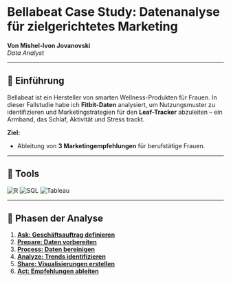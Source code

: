 # Bellabeat Case Study: Datenanalyse für zielgerichtetes Marketing  
**Von Mishel-Ivon Jovanovski**  
*Data Analyst*  

---

## 📌 Einführung  
Bellabeat ist ein Hersteller von smarten Wellness-Produkten für Frauen. In dieser Fallstudie habe ich **Fitbit-Daten** analysiert, um Nutzungsmuster zu identifizieren und Marketingstrategien für den **Leaf-Tracker** abzuleiten – ein Armband, das Schlaf, Aktivität und Stress trackt.  

**Ziel:**  
- Ableitung von **3 Marketingempfehlungen** für berufstätige Frauen.  

---

## 🔧 Tools  
![R](https://img.shields.io/badge/R-276DC3?style=flat&logo=r&logoColor=white)
![SQL](https://img.shields.io/badge/SQL-4479A1?style=flat&logo=mysql&logoColor=white)
![Tableau](https://img.shields.io/badge/Tableau-E97627?style=flat&logo=tableau&logoColor=white)

---

## 🔄 Phasen der Analyse  
1. **[Ask: Geschäftsauftrag definieren](1-ask.md)**  
2. **[Prepare: Daten vorbereiten](2-prepare.md)**  
3. **[Process: Daten bereinigen](3-process.md)**  
4. **[Analyze: Trends identifizieren](4-analyze.md)**  
5. **[Share: Visualisierungen erstellen](5-share.md)**  
6. **[Act: Empfehlungen ableiten](6-act.md)**  


